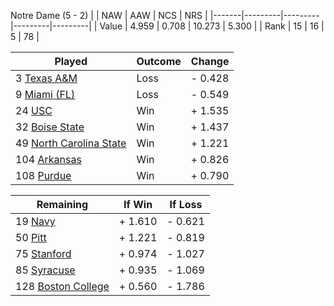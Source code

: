 Notre Dame (5 - 2)
|       |   NAW   |   AAW   |   NCS   |   NRS   |
|-------|---------|---------|---------|---------|
| Value |   4.959 |   0.708 |  10.273 |   5.300 |
| Rank  |      15 |      16 |       5 |      78 |

| Played                    | Outcome    |  Change  |
|---------------------------|------------|----------|
|   3 [Texas A&M             ](TexasAM.md)| Loss       | -  0.428 |
|   9 [Miami (FL)            ](MiamiFL.md)| Loss       | -  0.549 |
|  24 [USC                   ](USC.md)| Win        | +  1.535 |
|  32 [Boise State           ](BoiseState.md)| Win        | +  1.437 |
|  49 [North Carolina State  ](NorthCarolinaState.md)| Win        | +  1.221 |
| 104 [Arkansas              ](Arkansas.md)| Win        | +  0.826 |
| 108 [Purdue                ](Purdue.md)| Win        | +  0.790 |

| Remaining                 |  If Win  |  If Loss |
|---------------------------|----------|----------|
|  19 [Navy                  ](Navy.md)| +  1.610 | -  0.621 |
|  50 [Pitt                  ](Pitt.md)| +  1.221 | -  0.819 |
|  75 [Stanford              ](Stanford.md)| +  0.974 | -  1.027 |
|  85 [Syracuse              ](Syracuse.md)| +  0.935 | -  1.069 |
| 128 [Boston College        ](BostonCollege.md)| +  0.560 | -  1.786 |

